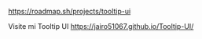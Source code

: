 https://roadmap.sh/projects/tooltip-ui  

Visite mi Tooltip UI https://jairo51067.github.io/Tooltip-UI/

